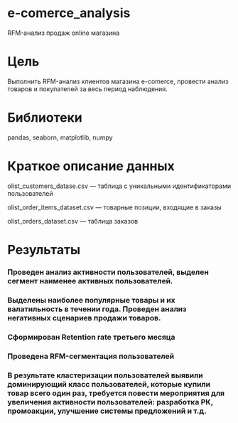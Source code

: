 # e-comerce_analysis
RFM-анализ продаж online магазина

# Цель
Выполнить RFM-анализ клиентов магазина e-comerce, провести анализ товаров и покупателей за весь период наблюдения.

# Библиотеки
pandas, seaborn, matplotlib, numpy

# Краткое описание данных
olist_customers_datase.csv — таблица с уникальными идентификаторами пользователей

olist_order_items_dataset.csv —  товарные позиции, входящие в заказы

olist_orders_dataset.csv —  таблица заказов

# Результаты
### Проведен анализ активности пользователей, выделен сегмент наименее активных пользователей.
### Выделены наиболее популярные товары и их валатильность в течении года. Проведен анализ негативных сценариев продажи товаров.

### Сформирован Retention rate третьего месяца

### Проведена RFM-сегментация пользователей

### В результате кластеризации пользователей выявили доминирующий класс пользователей, которые купили товар всего один раз, требуется повести мероприятия для увеличения активности пользователей: разработка РК, промоакции, улучшение системы предложений и т.д.
